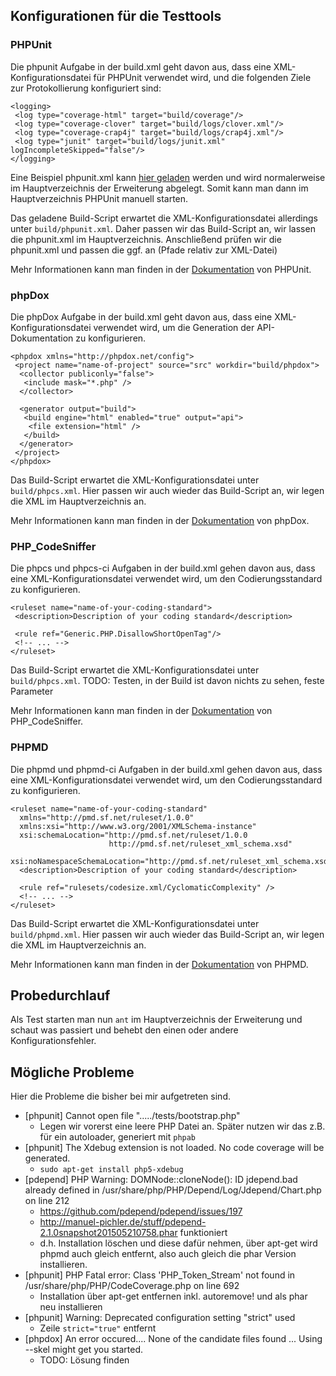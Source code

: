 ## Konfigurationen für die Testtools

### PHPUnit
Die phpunit Aufgabe in der build.xml geht davon aus, dass eine XML-Konfigurationsdatei für PHPUnit verwendet wird, und die folgenden Ziele zur Protokollierung konfiguriert sind:

	<logging>
	 <log type="coverage-html" target="build/coverage"/>
	 <log type="coverage-clover" target="build/logs/clover.xml"/>
	 <log type="coverage-crap4j" target="build/logs/crap4j.xml"/>
	 <log type="junit" target="build/logs/junit.xml" logIncompleteSkipped="false"/>
	</logging>

Eine Beispiel phpunit.xml kann [hier geladen](http://jenkins-php.org/download/phpunit.xml.dist) werden und wird normalerweise im Hauptverzeichnis der Erweiterung abgelegt.
Somit kann man dann im Hauptverzeichnis PHPUnit manuell starten.

Das geladene Build-Script erwartet die XML-Konfigurationsdatei allerdings unter ```build/phpunit.xml```. Daher passen wir das Build-Script an, wir lassen die phpunit.xml im Hauptverzeichnis.
Anschließend prüfen wir die phpunit.xml und passen die ggf. an (Pfade relativ zur XML-Datei)

Mehr Informationen kann man finden in der [Dokumentation](https://phpunit.de/manual/current/en/appendixes.configuration.html) von PHPUnit.

### phpDox
Die phpDox Aufgabe in der build.xml geht davon aus, dass eine XML-Konfigurationsdatei verwendet wird, um die Generation der API-Dokumentation zu konfigurieren.

	<phpdox xmlns="http://phpdox.net/config">
	 <project name="name-of-project" source="src" workdir="build/phpdox">
	  <collector publiconly="false">
	   <include mask="*.php" />
	  </collector>
	
	  <generator output="build">
	   <build engine="html" enabled="true" output="api">
	    <file extension="html" />
	   </build>
	  </generator>
	 </project>
	</phpdox>

Das Build-Script erwartet die XML-Konfigurationsdatei unter ```build/phpcs.xml```.
Hier passen wir auch wieder das Build-Script an, wir legen die XML im Hauptverzeichnis an.

Mehr Informationen kann man finden in der [Dokumentation](http://phpdox.de/getting-started.html) von phpDox.

### PHP_CodeSniffer
Die phpcs und phpcs-ci Aufgaben in der build.xml gehen davon aus, dass eine XML-Konfigurationsdatei verwendet wird, um den Codierungsstandard zu konfigurieren.

	<ruleset name="name-of-your-coding-standard">
	 <description>Description of your coding standard</description>
	
	 <rule ref="Generic.PHP.DisallowShortOpenTag"/>
	 <!-- ... -->
	</ruleset>

Das Build-Script erwartet die XML-Konfigurationsdatei unter ```build/phpcs.xml```.
TODO: Testen, in der Build ist davon nichts zu sehen, feste Parameter

Mehr Informationen kann man finden in der [Dokumentation](http://pear.php.net/manual/en/package.php.php-codesniffer.annotated-ruleset.php) von PHP_CodeSniffer.

### PHPMD
Die phpmd und phpmd-ci Aufgaben in der build.xml gehen davon aus, dass eine XML-Konfigurationsdatei verwendet wird, um den Codierungsstandard zu konfigurieren.

	<ruleset name="name-of-your-coding-standard"
	  xmlns="http://pmd.sf.net/ruleset/1.0.0"
	  xmlns:xsi="http://www.w3.org/2001/XMLSchema-instance"
	  xsi:schemaLocation="http://pmd.sf.net/ruleset/1.0.0
	                      http://pmd.sf.net/ruleset_xml_schema.xsd"
	  xsi:noNamespaceSchemaLocation="http://pmd.sf.net/ruleset_xml_schema.xsd">
	  <description>Description of your coding standard</description>
	
	  <rule ref="rulesets/codesize.xml/CyclomaticComplexity" />
	  <!-- ... -->
	</ruleset>

Das Build-Script erwartet die XML-Konfigurationsdatei unter ```build/phpmd.xml```.
Hier passen wir auch wieder das Build-Script an, wir legen die XML im Hauptverzeichnis an.

Mehr Informationen kann man finden in der [Dokumentation](http://phpmd.org/documentation/creating-a-ruleset.html) von PHPMD.

## Probedurchlauf

Als Test starten man nun ```ant``` im Hauptverzeichnis der Erweiterung und schaut was passiert und behebt den einen oder andere Konfigurationsfehler.

## Mögliche Probleme

Hier die Probleme die bisher bei mir aufgetreten sind.

* [phpunit] Cannot open file "...../tests/bootstrap.php"
    * Legen wir vorerst eine leere PHP Datei an. Später nutzen wir das z.B. für ein autoloader, generiert mit ```phpab```
* [phpunit] The Xdebug extension is not loaded. No code coverage will be generated.
    * ```sudo apt-get install php5-xdebug```
* [pdepend] PHP Warning:  DOMNode::cloneNode(): ID jdepend.bad already defined in /usr/share/php/PHP/Depend/Log/Jdepend/Chart.php on line 212
    * https://github.com/pdepend/pdepend/issues/197
    * http://manuel-pichler.de/stuff/pdepend-2.1.0snapshot201505210758.phar funktioniert
    * d.h. Installation löschen und diese dafür nehmen, über apt-get wird phpmd auch gleich entfernt, also auch gleich die phar Version installieren.
* [phpunit] PHP Fatal error:  Class 'PHP_Token_Stream' not found in /usr/share/php/PHP/CodeCoverage.php on line 692
    * Installation über apt-get entfernen inkl. autoremove! und als phar neu installieren
* [phpunit] Warning:	Deprecated configuration setting "strict" used
    * Zeile ```strict="true"``` entfernt
* [phpdox] An error occured.... None of the candidate files found ... Using --skel might get you started.
    * TODO: Lösung finden
    
